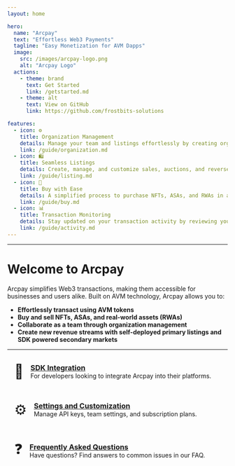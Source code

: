 ```yaml
---
layout: home

hero:
  name: "Arcpay"
  text: "Effortless Web3 Payments"
  tagline: "Easy Monetization for AVM Dapps"
  image:
    src: /images/arcpay-logo.png
    alt: "Arcpay Logo"
  actions:
    - theme: brand
      text: Get Started
      link: /getstarted.md
    - theme: alt
      text: View on GitHub
      link: https://github.com/frostbits-solutions

features:
  - icon: ⚙️
    title: Organization Management
    details: Manage your team and listings effortlessly by creating organizations and assigning roles.
    link: /guide/organization.md
  - icon: 🛍️
    title: Seamless Listings
    details: Create, manage, and customize sales, auctions, and reverse auctions for digital assets.
    link: /guide/listing.md
  - icon: 💸
    title: Buy with Ease
    details: A simplified process to purchase NFTs, ASAs, and RWAs in a secure, decentralized environment.
    link: /guide/buy.md
  - icon: 📊
    title: Transaction Monitoring
    details: Stay updated on your transaction activity by reviewing your sales and purchases.
    link: /guide/activity.md
---
```

---

# Welcome to Arcpay

Arcpay simplifies Web3 transactions, making them accessible for businesses and users alike. Built on AVM technology, Arcpay allows you to:

- **Effortlessly transact using AVM tokens**
- **Buy and sell NFTs, ASAs, and real-world assets (RWAs)**
- **Collaborate as a team through organization management**
- **Create new revenue streams with self-deployed primary listings and SDK powered secondary markets**

---

<div class="vp-feature">
  <div class="vp-feature-icon">🔌</div>
  <div class="vp-feature-content">
    <h3><a href="./integrations">SDK Integration</a></h3>
    <p>For developers looking to integrate Arcpay into their platforms.</p>
  </div>
</div>

<div class="vp-feature">
  <div class="vp-feature-icon">⚙️</div>
  <div class="vp-feature-content">
    <h3><a href="/settings">Settings and Customization</a></h3>
    <p>Manage API keys, team settings, and subscription plans.</p>
  </div>
</div>

<div class="vp-feature">
  <div class="vp-feature-icon">❓</div>
  <div class="vp-feature-content">
    <h3><a href="/faq">Frequently Asked Questions</a></h3>
    <p>Have questions? Find answers to common issues in our FAQ.</p>
  </div>
</div>

<style>
.vp-feature {
  display: flex;
  align-items: center;
  background-color: var(--vp-c-bg-soft);
  border-radius: 8px;
  padding: 16px;
  margin-bottom: 16px;
}

.vp-feature-icon {
  font-size: 2rem;
  margin-right: 16px;
}

.vp-feature-content h3 {
  margin: 0;
}

.vp-feature-content p {
  margin: 0;
}
</style>
